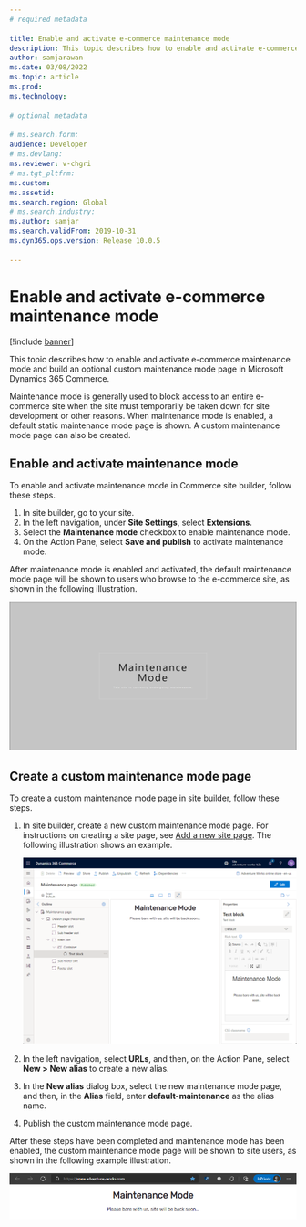 ```yaml
---
# required metadata

title: Enable and activate e-commerce maintenance mode
description: This topic describes how to enable and activate e-commerce maintenance mode and build an optional custom maintenance mode page in Microsoft Dynamics 365 Commerce.
author: samjarawan
ms.date: 03/08/2022
ms.topic: article
ms.prod: 
ms.technology: 

# optional metadata

# ms.search.form: 
audience: Developer
# ms.devlang: 
ms.reviewer: v-chgri
# ms.tgt_pltfrm: 
ms.custom: 
ms.assetid: 
ms.search.region: Global
# ms.search.industry: 
ms.author: samjar
ms.search.validFrom: 2019-10-31
ms.dyn365.ops.version: Release 10.0.5

---
```

# Enable and activate e-commerce maintenance mode

[!include [banner](../includes/banner.md)]

This topic describes how to enable and activate e-commerce maintenance mode and build an optional custom maintenance mode page in Microsoft Dynamics 365 Commerce.

Maintenance mode is generally used to block access to an entire e-commerce site when the site must temporarily be taken down for site development or other reasons. When maintenance mode is enabled, a default static maintenance mode page is shown. A custom maintenance mode page can also be created.

## Enable and activate maintenance mode

To enable and activate maintenance mode in Commerce site builder, follow these steps.

1. In site builder, go to your site. 
1. In the left navigation, under **Site Settings**, select **Extensions**.
1. Select the **Maintenance mode** checkbox to enable maintenance mode.
1. On the Action Pane, select **Save and publish** to activate maintenance mode.

After maintenance mode is enabled and activated, the default maintenance mode page will be shown to users who browse to the e-commerce site, as shown in the following illustration.

![Default maintenance mode page for an e-commerce site.](media/maintenance-mode-2.png)

## Create a custom maintenance mode page

To create a custom maintenance mode page in site builder, follow these steps.

1. In site builder, create a new custom maintenance mode page. For instructions on creating a site page, see [Add a new site page](add-new-page.md). The following illustration shows an example.

    ![Creating a custom page in site builder.](media/maintenance-mode-3.png)

1. In the left navigation, select **URLs**, and then, on the Action Pane, select **New \> New alias** to create a new alias.
1. In the **New alias** dialog box, select the new maintenance mode page, and then, in the **Alias** field, enter **default-maintenance** as the alias name.
1. Publish the custom maintenance mode page.

After these steps have been completed and maintenance mode has been enabled, the custom maintenance mode page will be shown to site users, as shown in the following example illustration.

![Example of a custom maintenance page.](media/maintenance-mode-6.png)
